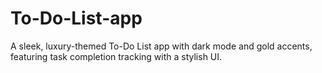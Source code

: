 # To-Do-List-app
A sleek, luxury-themed To-Do List app with dark mode and gold accents, featuring task completion tracking with a stylish UI.
